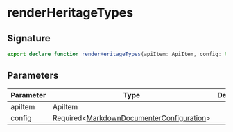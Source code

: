 
# renderHeritageTypes

## Signature

```typescript
export declare function renderHeritageTypes(apiItem: ApiItem, config: Required<MarkdownDocumenterConfiguration>): DocSection | undefined;
```

## Parameters

|  Parameter | Type | Description |
|  --- | --- | --- |
|  apiItem | ApiItem |  |
|  config | Required&lt;[MarkdownDocumenterConfiguration](docs/api-markdown-documenter/markdowndocumenterconfiguration-interface)<!-- -->&gt; |  |

